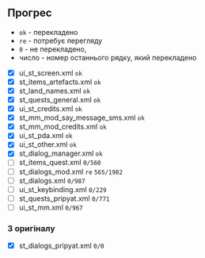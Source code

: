 ## Прогрес

* `ok` - перекладено
* `re` - потребує перегляду
* `0` - не перекладено, 
* число - номер останнього рядку, який перекладено

- [x] ui_st_screen.xml `ok`
- [x] st_items_artefacts.xml `ok`
- [x] st_land_names.xml `ok`
- [x] st_quests_general.xml `ok`
- [x] ui_st_credits.xml `ok`
- [x] st_mm_mod_say_message_sms.xml `ok`
- [x] st_mm_mod_credits.xml `ok`
- [x] ui_st_pda.xml `ok`
- [x] ui_st_other.xml `ok`
- [x] st_dialog_manager.xml `ok`
- [ ] st_items_quest.xml `0/560`
- [ ] st_dialogs_mod.xml `re` `565/1982`
- [ ] st_dialogs.xml `0/987`
- [ ] ui_st_keybinding.xml `0/229`
- [ ] st_quests_pripyat.xml `0/771`
- [ ] ui_st_mm.xml `0/967`

### З оригіналу

- [x] st_dialogs_pripyat.xml `0/0`
